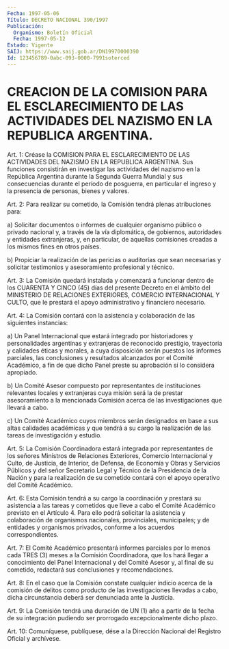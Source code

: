 ```yaml
---
Fecha: 1997-05-06
Título: DECRETO NACIONAL 390/1997
Publicación:
  Organismo: Boletín Oficial
  Fecha: 1997-05-12
Estado: Vigente
SAIJ: https://www.saij.gob.ar/DN19970000390
Id: 123456789-0abc-093-0000-7991soterced
---
```

# CREACION DE LA COMISION PARA EL ESCLARECIMIENTO DE LAS ACTIVIDADES DEL NAZISMO EN LA REPUBLICA ARGENTINA.

<a id="1"></a>
Art. 1:  Créase la COMISION PARA EL ESCLARECIMIENTO  DE  LAS ACTIVIDADES DEL NAZISMO  EN  LA  REPUBLICA ARGENTINA. Sus funciones consistirán  en  investigar  las  actividades  del  nazismo  en  la República  Argentina  durante  la  Segunda  Guerra  Mundial  y  sus consecuencias durante el período de  posguerra,  en  particular  el ingreso y la presencia de personas, bienes y valores.

<a id="2"></a>
Art.  2: Para  realizar  su  cometido, la Comisión tendrá plenas atribuciones para:

a) Solicitar documentos o informes de cualquier organismo público o privado nacional y, a través de la  vía  diplomática, de gobiernos, autoridades y entidades extranjeras, y, en  particular, de aquellas comisiones  creadas  a  los  mismos  fines  en  otros    países.

b) Propiciar la realización de las pericias o  auditorías  que sean necesarias  y  solicitar testimonios y asesoramiento profesional  y técnico.

<a id="3"></a>
Art. 3: La Comisión  quedará  instalada  y  comenzará  a funcionar dentro de los CUARENTA Y CINCO (45) días del presente Decreto en el ámbito del MINISTERIO DE RELACIONES EXTERIORES, COMERCIO INTERNACIONAL  Y  CULTO, que le prestará el apoyo administrativo  y financiero necesario.

<a id="4"></a>
Art. 4: La Comisión  contará  con  la asistencia y colaboración de las siguientes instancias:

a) Un Panel Internacional que estará  integrado por historiadores y personalidades argentinas y extranjeras  de  reconocido  prestigio, trayectoria y calidades éticas y morales, a cuya disposición  serán puestos  los  informes  parciales,  las  conclusiones  y resultados alcanzados por el Comité Académico, a fin de que dicho Panel preste su aprobación si lo considera apropiado.

b)  Un  Comité Asesor compuesto por representantes de instituciones relevantes  locales  y  extranjeras  cuya misión será la de prestar asesoramiento a la mencionada Comisión acerca de las investigaciones que llevará a cabo.

c) Un Comité Académico cuyos miembros  serán  designados  en base a sus  altas  calidades  académicas  y  que  tendrá  a  su  cargo  la realización de las tareas de investigación y estudio.

<a id="5"></a>
Art. 5: La Comisión Coordinadora estará integrada por representantes  de  los señores Ministros de Relaciones Exteriores, Comercio Internacional  y  Culto,  de  Justicia,  de  Interior,  de Defensa,  de  Economía  y  Obras  y  Servicios Públicos y del señor Secretario Legal y Técnico de la Presidencia de la Nación y para la realización  de  su cometido contará con  el  apoyo  operativo  del Comité Académico.

<a id="6"></a>
Art. 6: Esta Comisión tendrá a su cargo la coordinación y prestará su asistencia a las  tareas  y cometidos que lleve a cabo el Comité Académico previsto en el Artículo  4.  Para ello podrá solicitar la asistencia y colaboración de organismos  nacionales,  provinciales, municipales; y de entidades y organismos privados, conforme  a  los acuerdos correspondientes.

<a id="7"></a>
Art.  7: El Comité Académico presentará informes parciales por lo menos cada  TRES (3) meses a la Comisión Coordinadora, que los hará llegar a conocimiento  del  Panel Internacional y del Comité Asesor y, al final de su cometido, redactará sus conclusiones y recomendaciones.

<a id="8"></a>
Art.  8: En el caso que la Comisión  constate  cualquier  indicio acerca de la comisión de delitos como producto de las investigaciones  llevadas  a  cabo,  dicha circunstancia deberá ser denunciada ante la Justicia.

<a id="9"></a>
Art. 9: La Comisión tendrá una duración  de UN (1) año a partir de la fecha de su integración pudiendo ser prorrogado excepcionalmente dicho plazo.

<a id="10"></a>
Art. 10: Comuníquese, publíquese, dése a la Dirección Nacional del Registro Oficial  y archívese.